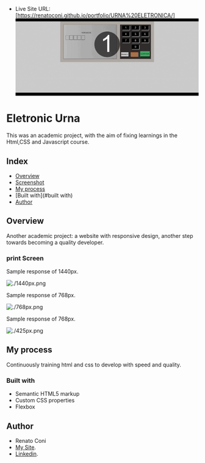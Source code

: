 - Live Site URL: [https://renatoconi.github.io/portfolio/URNA%20ELETRONICA/]
![./urna.gif](./urna.gif)

# Eletronic Urna

This was an academic project, with the aim of fixing learnings in the Html,CSS and Javascript course.

## Index

- [Overview](#Overview)
- [Screenshot](#screenshot)
- [My process](#my-process)
- [Built with](#built with)
- [Author](#author)



## Overview
Another academic project: a website with responsive design, another step towards becoming a quality developer.

### print Screen

Sample response of 1440px.

![./1440px.png](./1440px.png)

Sample response of 768px.

![./768px.png](./768px.png)

Sample response of 768px.

![./425px.png](./425px.png)


## My process
Continuously training html and css to develop with speed and quality.
### Built with
- Semantic HTML5 markup
- Custom CSS properties
- Flexbox
## Author
- Renato Coni
- [My Site](https://renatoconi.github.io/portfolio/my%20website/).
- [Linkedin](https://www.linkedin.com/in/renato-coni-aa6636196/).